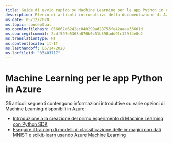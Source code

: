 ```yaml
---
title: Guide di avvio rapido su Machine Learning per le app Python in Azure
description: Elenco di articoli introduttivi della documentazione di Azure su Machine Learning per le app Python.
ms.date: 05/12/2020
ms.topic: conceptual
ms.openlocfilehash: 056667d6242ec040299ad28755fe42aaea33601d
ms.sourcegitcommit: 2cdf597e5368a870b0c51b598add91c129f4e0e2
ms.translationtype: HT
ms.contentlocale: it-IT
ms.lasthandoff: 05/14/2020
ms.locfileid: "83403717"
---
```

# <a name="machine-learning-for-python-apps-on-azure"></a>Machine Learning per le app Python in Azure

Gli articoli seguenti contengono informazioni introduttive su varie opzioni di Machine Learning disponibili in Azure:

- [Introduzione alla creazione del primo esperimento di Machine Learning con Python SDK](/azure/machine-learning/tutorial-1st-experiment-sdk-setup)
- [Eseguire il training di modelli di classificazione delle immagini con dati MNIST e scikit-learn usando Azure Machine Learning](/azure/machine-learning/tutorial-train-models-with-aml)

